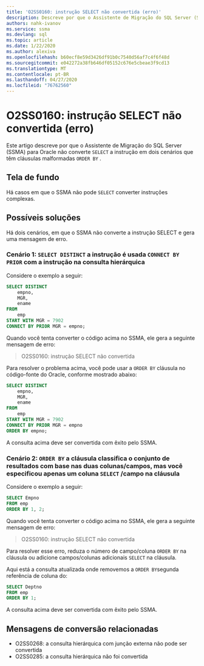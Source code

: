 ```yaml
---
title: 'O2SS0160: instrução SELECT não convertida (erro)'
description: Descreve por que o Assistente de Migração do SQL Server (SSMA) para Oracle não converte a instrução SELECT em dois cenários que têm cláusulas de ORDENAção mal formadas.
authors: nahk-ivanov
ms.service: ssma
ms.devlang: sql
ms.topic: article
ms.date: 1/22/2020
ms.author: alexiva
ms.openlocfilehash: b60ecf8e59d3426df91b0c7540d56af7c4f6f48d
ms.sourcegitcommit: e042272a38fb646df05152c676e5cbeae3f9cd13
ms.translationtype: MT
ms.contentlocale: pt-BR
ms.lasthandoff: 04/27/2020
ms.locfileid: "76762560"
---
```

# <a name="o2ss0160-select-statement-not-converted-error"></a>O2SS0160: instrução SELECT não convertida (erro)

Este artigo descreve por que o Assistente de Migração do SQL Server (SSMA) para Oracle não converte `SELECT` a instrução em dois cenários que têm cláusulas malformadas `ORDER BY` .

## <a name="background"></a>Tela de fundo

Há casos em que o SSMA não pode `SELECT` converter instruções complexas.

## <a name="possible-remedies"></a>Possíveis soluções

Há dois cenários, em que o SSMA não converte a instrução SELECT e gera uma mensagem de erro.

### <a name="scenario-1-select-distinct-statement-is-used-with-connect-by-prior-statement-in-the-hierarchical-query"></a>Cenário 1: `SELECT DISTINCT` a instrução é usada `CONNECT BY PRIOR` com a instrução na consulta hierárquica

Considere o exemplo a seguir:

```sql
SELECT DISTINCT
    empno,
    MGR,
    ename
FROM
    emp
START WITH MGR = 7902
CONNECT BY PRIOR MGR = empno;
```

Quando você tenta converter o código acima no SSMA, ele gera a seguinte mensagem de erro:

> O2SS0160: instrução SELECT não convertida

Para resolver o problema acima, você pode usar a `ORDER BY` cláusula no código-fonte do Oracle, conforme mostrado abaixo:

```sql
SELECT DISTINCT
    empno,
    MGR,
    ename
FROM
    emp
START WITH MGR = 7902
CONNECT BY PRIOR MGR = empno
ORDER BY empno;
```

A consulta acima deve ser convertida com êxito pelo SSMA.

### <a name="scenario-2-order-by-clause-sorts-the-result-set-based-on-the-two-columnsfields-but-you-have-specified-only-one-columnfield-in-select-clause"></a>Cenário 2: `ORDER BY` a cláusula classifica o conjunto de resultados com base nas duas colunas/campos, mas você especificou apenas um coluna `SELECT` /campo na cláusula

Considere o exemplo a seguir:

```sql
SELECT Empno
FROM emp
ORDER BY 1, 2;
```

Quando você tenta converter o código acima no SSMA, ele gera a seguinte mensagem de erro:

> O2SS0160: instrução SELECT não convertida

Para resolver esse erro, reduza o número de campo/coluna `ORDER BY` na cláusula ou adicione campos/colunas adicionais `SELECT` na cláusula.

Aqui está a consulta atualizada onde removemos a `ORDER BY`segunda referência de coluna do:

```sql
SELECT Deptno
FROM emp
ORDER BY 1;
```

A consulta acima deve ser convertida com êxito pelo SSMA.

## <a name="related-conversion-messages"></a>Mensagens de conversão relacionadas

* O2SS0268: a consulta hierárquica com junção externa não pode ser convertida
* O2SS0285: a consulta hierárquica não foi convertida

